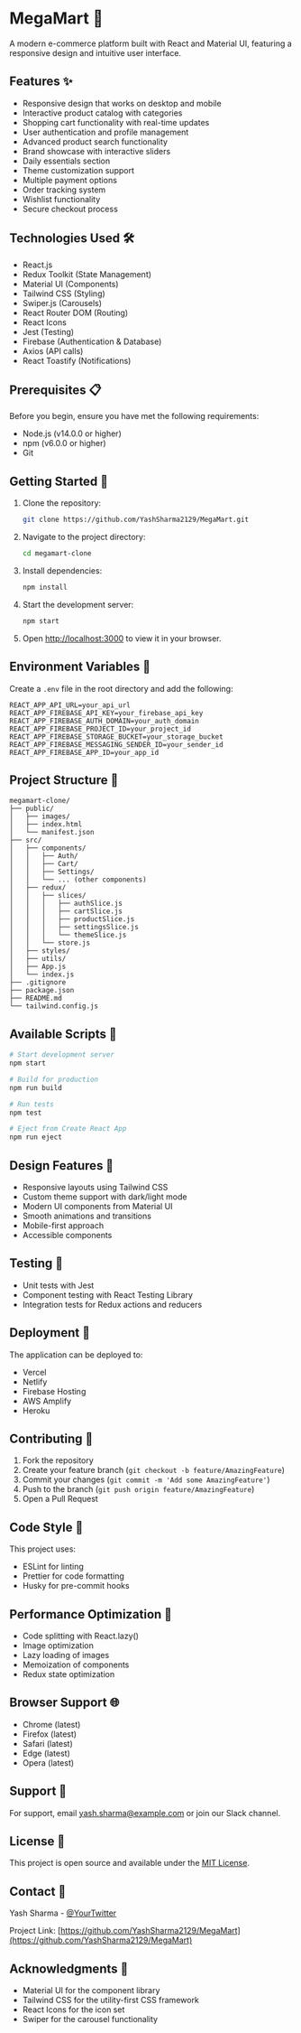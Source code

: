 # MegaMart 🛒

A modern e-commerce platform built with React and Material UI, featuring a responsive design and intuitive user interface.

## Features ✨

- Responsive design that works on desktop and mobile
- Interactive product catalog with categories
- Shopping cart functionality with real-time updates
- User authentication and profile management
- Advanced product search functionality
- Brand showcase with interactive sliders
- Daily essentials section
- Theme customization support
- Multiple payment options
- Order tracking system
- Wishlist functionality
- Secure checkout process

## Technologies Used 🛠

- React.js
- Redux Toolkit (State Management)
- Material UI (Components)
- Tailwind CSS (Styling)
- Swiper.js (Carousels)
- React Router DOM (Routing)
- React Icons
- Jest (Testing)
- Firebase (Authentication & Database)
- Axios (API calls)
- React Toastify (Notifications)

## Prerequisites 📋

Before you begin, ensure you have met the following requirements:

- Node.js (v14.0.0 or higher)
- npm (v6.0.0 or higher)
- Git

## Getting Started 🚀

1. Clone the repository:

   ```bash
   git clone https://github.com/YashSharma2129/MegaMart.git
   ```

2. Navigate to the project directory:

   ```bash
   cd megamart-clone
   ```

3. Install dependencies:

   ```bash
   npm install
   ```

4. Start the development server:

   ```bash
   npm start
   ```

5. Open [http://localhost:3000](http://localhost:3000) to view it in your browser.

## Environment Variables 🔐

Create a `.env` file in the root directory and add the following:

```env
REACT_APP_API_URL=your_api_url
REACT_APP_FIREBASE_API_KEY=your_firebase_api_key
REACT_APP_FIREBASE_AUTH_DOMAIN=your_auth_domain
REACT_APP_FIREBASE_PROJECT_ID=your_project_id
REACT_APP_FIREBASE_STORAGE_BUCKET=your_storage_bucket
REACT_APP_FIREBASE_MESSAGING_SENDER_ID=your_sender_id
REACT_APP_FIREBASE_APP_ID=your_app_id
```

## Project Structure 📁

```
megamart-clone/
├── public/
│   ├── images/
│   ├── index.html
│   └── manifest.json
├── src/
│   ├── components/
│   │   ├── Auth/
│   │   ├── Cart/
│   │   ├── Settings/
│   │   └── ... (other components)
│   ├── redux/
│   │   ├── slices/
│   │   │   ├── authSlice.js
│   │   │   ├── cartSlice.js
│   │   │   ├── productSlice.js
│   │   │   ├── settingsSlice.js
│   │   │   └── themeSlice.js
│   │   └── store.js
│   ├── styles/
│   ├── utils/
│   ├── App.js
│   └── index.js
├── .gitignore
├── package.json
├── README.md
└── tailwind.config.js
```

## Available Scripts 📜

```bash
# Start development server
npm start

# Build for production
npm run build

# Run tests
npm test

# Eject from Create React App
npm run eject
```

## Design Features 🎨

- Responsive layouts using Tailwind CSS
- Custom theme support with dark/light mode
- Modern UI components from Material UI
- Smooth animations and transitions
- Mobile-first approach
- Accessible components

## Testing 🧪

- Unit tests with Jest
- Component testing with React Testing Library
- Integration tests for Redux actions and reducers

## Deployment 🚀

The application can be deployed to:

- Vercel
- Netlify
- Firebase Hosting
- AWS Amplify
- Heroku

## Contributing 🤝

1. Fork the repository
2. Create your feature branch (`git checkout -b feature/AmazingFeature`)
3. Commit your changes (`git commit -m 'Add some AmazingFeature'`)
4. Push to the branch (`git push origin feature/AmazingFeature`)
5. Open a Pull Request

## Code Style 💅

This project uses:

- ESLint for linting
- Prettier for code formatting
- Husky for pre-commit hooks

## Performance Optimization 🚀

- Code splitting with React.lazy()
- Image optimization
- Lazy loading of images
- Memoization of components
- Redux state optimization

## Browser Support 🌐

- Chrome (latest)
- Firefox (latest)
- Safari (latest)
- Edge (latest)
- Opera (latest)

## Support 💬

For support, email yash.sharma@example.com or join our Slack channel.

## License 📄

This project is open source and available under the [MIT License](LICENSE).

## Contact 📧

Yash Sharma - [@YourTwitter](https://x.com/YashSharma_21)

Project Link: [https://github.com/YashSharma2129/MegaMart](https://github.com/YashSharma2129/MegaMart)

## Acknowledgments 🙏

- Material UI for the component library
- Tailwind CSS for the utility-first CSS framework
- React Icons for the icon set
- Swiper for the carousel functionality
